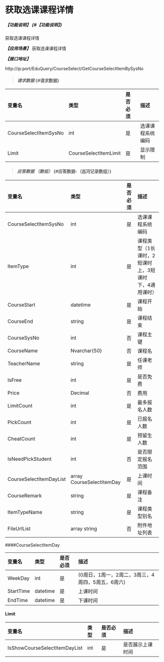 # 获取选课课程详情
##### _【功能说明】_ {#【功能说明】}

获取选课课程详情


_**【应用场景】**_
获取选课课程详情


_**【接口地址】**_

http://ip:port/EduQuery/CourseSelect/GetCourseSelectItemBySysNo

> #### _请求数据_ {#请求数据}

| 变量名 | 类型 | 是否必须 | 描述 |
| :--- | :--- | :--- | :--- |
| CourseSelectItemSysNo| int| 是 | 选课课程系统编码|
| Limit| CourseSelectItemLimit| 是 | 显示限制|





> #### _应答数据 （数组）_ {#应答数据-（巡河记录数组）}

| 变量名 | 类型 | 是否必须 | 描述 |
| :--- | :--- | :--- | :--- |
| CourseSelectItemSysNo| int| 是 | 选课课程系统编码|
| ItemType| int| 是 | 课程类型（1长课时，2短课时上，3短课时下，4通用课时） |
| CourseStart| datetime| 是 |课程开始 |
| CourseEnd| string| 是 | 课程结束 |
| CourseSysNo| int| 否 |课程主键 |
| CourseName | Nvarchar\(50\) | 否  | 课程名|
| TeacherName| string| 是 | 任课老师|
| IsFree| int| 是 | 是否免费 |
| Price| Decimal| 否 | 费用|
| LimitCount| int| 是 | 最多报名人数 |
| PickCount| int| 是 | 已报名人数 |
| CheatCount| int| 是 | 预留生人数 |
| IsNeedPickStudent| int| 否 | 是否限定报名范围|
| CourseSelectItemDayList | array CourseSelectItemDay| 是 | 上课时间 |
| CourseRemark| string| 是 | 课程备注|
| ItemTypeName| string| 是 |课程类型别名|
| FileUrlList | array string | 否 | 附件地址列表 |








####CourseSelectItemDay

| 变量名 | 类型 | 是否必须 | 描述 |
| :--- | :--- | :--- | :--- |
| WeekDay| int| 是 | (0周日，1周一，2周二，3周三，4周四，5周五，6周六) |
| StartTime| datetime| 是 |上课时间 |
| EndTime| datetime| 是 | 下课时间 |

#### Limit

| 变量名 | 类型 | 是否必须 | 描述 |
| :--- | :--- | :--- | :--- |
| IsShowCourseSelectItemDayList  | int | 是 | 是否展示上课时间|






